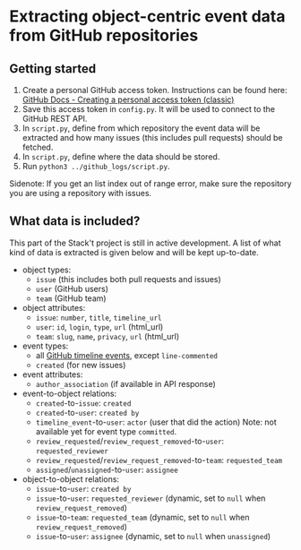 # Extracting object-centric event data from GitHub repositories

## Getting started
1. Create a personal GitHub access token. Instructions can be found here: [GitHub Docs - Creating a personal access token (classic)](https://docs.github.com/en/authentication/keeping-your-account-and-data-secure/managing-your-personal-access-tokens#creating-a-personal-access-token-classic)
1. Save this access token in `config.py`. It will be used to connect to the GitHub REST API.
1. In `script.py`, define from which repository the event data will be extracted and how many issues (this includes pull requests) should be fetched.
1. In `script.py`, define where the data should be stored.
1. Run `python3 ../github_logs/script.py`.

Sidenote: If you get an list index out of range error, make sure the repository you are using a repository with issues.

## What data is included?
This part of the Stack't project is still in active development. A list of what kind of data is extracted is given below and will be kept up-to-date.
- object types:
    - `issue` (this includes both pull requests and issues)
    - `user` (GitHub users)
    - `team` (GitHub team)
- object attributes:
    - `issue`: `number`, `title`, `timeline_url`
    - `user`: `id`, `login`, `type`, `url` (html_url)
    - `team`: `slug`, `name`, `privacy`, `url` (html_url)
- event types:
    - all [GitHub timeline events](https://docs.github.com/en/rest/using-the-rest-api/issue-event-types), except `line-commented`
    - `created` (for new issues)
- event attributes:
    - `author_association` (if available in API response)
- event-to-object relations:
    - `created`-to-`issue`: `created`
    - `created`-to-`user`: `created by`
    - `timeline_event`-to-`user`: `actor` (user that did the action) Note: not available yet for event type `committed`.
    - `review_requested`/`review_request_removed`-to-`user`: `requested_reviewer`
    - `review_requested`/`review_request_removed`-to-`team`: `requested_team`
    - `assigned`/`unassigned`-to-`user`: `assignee`
- object-to-object relations:
    - `issue`-to-`user`: `created by`
    - `issue`-to-`user`: `requested_reviewer` (dynamic, set to `null` when `review_request_removed`)
    - `issue`-to-`team`: `requested_team` (dynamic, set to `null` when `review_request_removed`)
    - `issue`-to-`user`: `assignee` (dynamic, set to `null` when `unassigned`)
